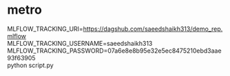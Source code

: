  # metro
 MLFLOW_TRACKING_URI=https://dagshub.com/saeedshaikh313/demo_rep.mlflow \
MLFLOW_TRACKING_USERNAME=saeedshaikh313 \
MLFLOW_TRACKING_PASSWORD=07a6e8e8b95e32e5ec8475210ebd3aae93f63905 \
python script.py